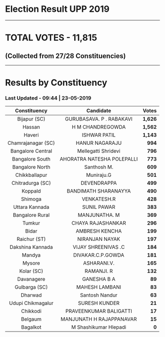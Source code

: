 # Election Result UPP 2019

---
# TOTAL VOTES - 11,815 
## (Collected from 27/28 Constituencies) 


---
# Results by Constituency 

### Last Updated - 09:44 | 23-05-2019 


|   Constituency   |        Candidate         |  Votes  |
|:----------------:|:------------------------:|--------:|
|   Bijapur (SC)   | GURUBASAVA. P . RABAKAVI |**1,626**|
|      Hassan      |     H M CHANDREGOWDA     |**1,562**|
|      Haveri      |       ISHWAR PATIL       |**1,143**|
|Chamrajanagar (SC)|      HANUR NAGARAJU      |  **994**|
|Bangalore Central |   Mellegatti Shridevi    |  **796**|
| Bangalore South  |AHORATRA NATESHA POLEPALLI|  **773**|
| Bangalore North  |       Santhosh M.        |  **609**|
|  Chikkballapur   |        Muniraju.G        |  **501**|
| Chitradurga (SC) |       DEVENDRAPPA        |  **499**|
|     Koppald      |   BANDIMATH SHARANAYYA   |  **490**|
|     Shimoga      |       VENKATESH.R        |  **428**|
|  Uttara Kannada  |       SUNIL PAWAR        |  **383**|
| Bangalore Rural  |      MANJUNATHA. M       |  **369**|
|      Tumkur      |    CHAYA RAJASHANKAR     |  **296**|
|      Bidar       |      AMBRESH KENCHA      |  **199**|
|   Raichur (ST)   |      NIRANJAN NAYAK      |  **197**|
| Dakshina Kannada |   VIJAY SHREENIVAS .C    |  **184**|
|      Mandya      |    DIVAKAR.C.P.GOWDA     |  **181**|
|      Mysore      |       ASHARANI.V.        |  **165**|
|    Kolar (SC)    |        RAMANJI. R        |  **132**|
|    Davanagere    |       GANESHA B A        |   **89**|
|  Gulbarga (SC)   |      MAHESH LAMBANI      |   **83**|
|     Dharwad      |      Santosh Nandur      |   **63**|
|Udupi Chikmagalur |      SURESH KUNDER       |   **21**|
|     Chikkodi     |  PRAVEENKUMAR BALIGATTI  |   **17**|
|     Belgaum      | MANJUNATH H RAJAPPANAVAR |   **15**|
|     Bagalkot     |  M Shashikumar Hlepadi   |    **0**|



<!-- Global site tag (gtag.js) - Google Analytics -->
<script async src='https://www.googletagmanager.com/gtag/js?id=UA-138371535-2'></script>
<script>
window.dataLayer = window.dataLayer || [];
function gtag(){dataLayer.push(arguments);}
gtag('js', new Date());

gtag('config', 'UA-138371535-2');
</script>
        